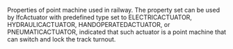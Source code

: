 Properties of point machine used in railway. The property set can be used by IfcActuator with predefined type set to ELECTRICACTUATOR, HYDRAULICACTUATOR, HANDOPERATEDACTUATOR, or PNEUMATICACTUATOR, indicated that such actuator is a point machine that can switch and lock the track turnout.
